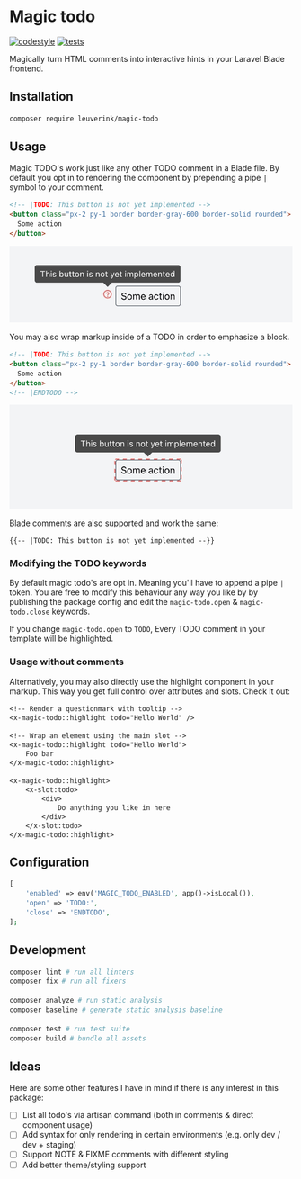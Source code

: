 # Magic todo

[![codestyle](https://github.com/gwleuverink/magic-todo/actions/workflows/codestyle.yml/badge.svg)](https://github.com/gwleuverink/magic-todo/actions/workflows/codestyle.yml)
[![tests](https://github.com/gwleuverink/magic-todo/actions/workflows/tests.yml/badge.svg)](https://github.com/gwleuverink/magic-todo/actions/workflows/tests.yml)

Magically turn HTML comments into interactive hints in your Laravel Blade frontend.

## Installation

```bash
composer require leuverink/magic-todo
```

## Usage

Magic TODO's work just like any other TODO comment in a Blade file. By default you opt in to rendering the component by prepending a pipe `|` symbol to your comment.

```html
<!-- |TODO: This button is not yet implemented -->
<button class="px-2 py-1 border border-gray-600 border-solid rounded">
  Some action
</button>
```

<img src="/resources/images/inline-comment-result.jpg" alt="inline-comment-result" width="540px" />

You may also wrap markup inside of a TODO in order to emphasize a block.

```html
<!-- |TODO: This button is not yet implemented -->
<button class="px-2 py-1 border border-gray-600 border-solid rounded">
  Some action
</button>
<!-- |ENDTODO -->
```

<img src="/resources/images/block-comment-result.jpg" alt="inline-comment-result" width="540px" />

Blade comments are also supported and work the same:

```blade
{{-- |TODO: This button is not yet implemented --}}
```

### Modifying the TODO keywords

By default magic todo's are opt in. Meaning you'll have to append a pipe `|` token. You are free to modify this behaviour any way you like by by publishing the package config and edit the `magic-todo.open` & `magic-todo.close` keywords.

If you change `magic-todo.open` to `TODO`, Every TODO comment in your template will be highlighted.

### Usage without comments

Alternatively, you may also directly use the highlight component in your markup. This way you get full control over attributes and slots. Check it out:

```blade
<!-- Render a questionmark with tooltip -->
<x-magic-todo::highlight todo="Hello World" />

<!-- Wrap an element using the main slot -->
<x-magic-todo::highlight todo="Hello World">
    Foo bar
</x-magic-todo::highlight>

<x-magic-todo::highlight>
    <x-slot:todo>
        <div>
            Do anything you like in here
        </div>
    </x-slot:todo>
</x-magic-todo::highlight>
```

## Configuration

```php
[
    'enabled' => env('MAGIC_TODO_ENABLED', app()->isLocal()),
    'open' => 'TODO:',
    'close' => 'ENDTODO',
];
```

## Development

```bash
composer lint # run all linters
composer fix # run all fixers

composer analyze # run static analysis
composer baseline # generate static analysis baseline

composer test # run test suite
composer build # bundle all assets
```

## Ideas

Here are some other features I have in mind if there is any interest in this package:

- [ ] List all todo's via artisan command (both in comments & direct component usage)
- [ ] Add syntax for only rendering in certain environments (e.g. only dev / dev + staging)
- [ ] Support NOTE & FIXME comments with different styling
- [ ] Add better theme/styling support
